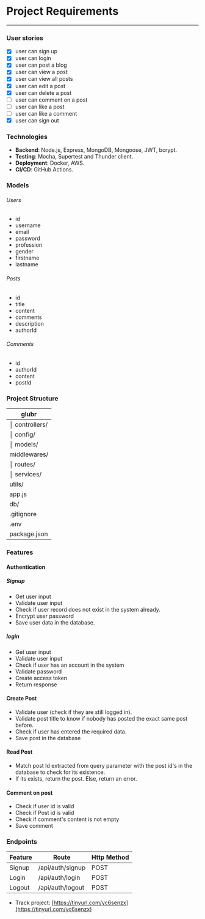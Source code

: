 # Project Requirements

---

### User stories

- [x] user can sign up
- [x] user can login
- [x] user can post a blog
- [x] user can view a post
- [x] user can view all posts
- [x] user can edit a post
- [x] user can delete a post
- [ ] user can comment on a post
- [ ] user can like a post
- [ ] user can like a comment
- [x] user can sign out

### Technologies

- **Backend**: Node.js, Express, MongoDB, Mongoose, JWT, bcrypt.
- **Testing**: Mocha, Supertest and Thunder client.
- **Deployment**: Docker, AWS.
- **CI/CD**: GitHub Actions.

### Models

###### Users

- id
- username
- email
- password
- profession
- gender
- firstname
- lastname

###### Posts

- id
- title
- content
- comments
- description
- authorId

###### Comments

- id
- authorId
- content
- postId

### Project Structure

| glubr          |
| -------------- |
| │ controllers/ |
| │ config/      |
| │ models/      |
| middlewares/   |
| │ routes/      |
| │ services/    |
| utils/         |
| app.js         |
| db/            |
| .gitignore     |
| .env           |
| package.json   |

### Features

#### Authentication

##### Signup

- Get user input
- Validate user input
- Check if user record does not exist in the system already.
- Encrypt user password
- Save user data in the database.

##### login

- Get user input
- Validate user input
- Check if user has an account in the system
- Validate password
- Create access token
- Return response

#### Create Post

- Validate user (check if they are still logged in).
- Validate post title to know if nobody has posted the exact same post before.
- Check if user has entered the required data.
- Save post in the database

#### Read Post

- Match post Id extracted from query parameter with the post id's in the database to check for its existence.
- If its exists, return the post. Else, return an error.

#### Comment on post

- Check if user id is valid
- Check if Post id is valid
- Check if comment's content is not empty
- Save comment

### Endpoints

| Feature | Route            | Http Method |
| ------- | ---------------- | ----------- |
| Signup  | /api/auth/signup | POST        |
| Login   | /api/auth/login  | POST        |
| Logout  | /api/auth/logout | POST        |

- Track project: [https://tinyurl.com/yc6senzx](https://tinyurl.com/yc6senzx)
